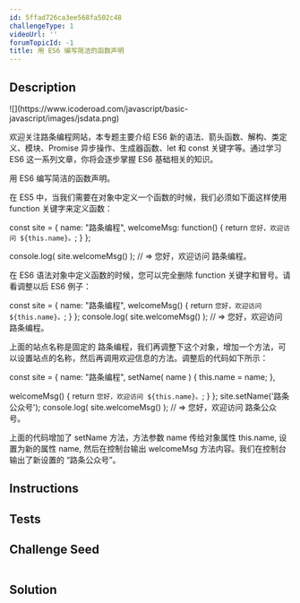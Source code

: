 ```yaml
---
id: 5ffad726ca3ee568fa502c48
challengeType: 1
videoUrl: ''
forumTopicId: -1
title: 用 ES6 编写简洁的函数声明
---
```


## Description
<section id='description'>
![](https://www.icoderoad.com/javascript/basic-javascript/images/jsdata.png)

欢迎关注路条编程网站，本专题主要介绍 ES6 新的语法、箭头函数、解构、类定义、模块、Promise 异步操作、生成器函数、let 和 const 关键字等。通过学习  ES6 这一系列文章，你将会逐步掌握  ES6 基础相关的知识。
	
用 ES6 编写简洁的函数声明。

在 ES5 中，当我们需要在对象中定义一个函数的时候，我们必须如下面这样使用 function 关键字来定义函数：

const site = {
  name: "路条编程",
  welcomeMsg: function() {
    return `您好，欢迎访问 ${this.name}。`;
  }
};

console.log( site.welcomeMsg() );
// => 您好，欢迎访问 路条编程。

在 ES6 语法对象中定义函数的时候，您可以完全删除 function 关键字和冒号。请看调整以后 ES6 例子：

const site = {
  name: "路条编程",
  welcomeMsg() {
    return `您好，欢迎访问 ${this.name}。`;
  }
};
console.log( site.welcomeMsg() );
// => 您好，欢迎访问 路条编程。

上面的站点名称是固定的 路条编程，我们再调整下这个对象，增加一个方法，可以设置站点的名称，然后再调用欢迎信息的方法。调整后的代码如下所示：

const site = {
  name: "路条编程",
  setName( name ) {
  	this.name = name;
  },

  welcomeMsg() {
    return `您好，欢迎访问 ${this.name}。`;
  }
};
site.setName('路条公众号');
console.log( site.welcomeMsg() );
// => 您好，欢迎访问 路条公众号。

上面的代码增加了 setName 方法，方法参数 name 传给对象属性 this.name, 设置为新的属性 name, 然后在控制台输出 welcomeMsg 方法内容。我们在控制台输出了新设置的 “路条公众号”。

</section>

## Instructions
<section id='instructions'>

</section>

## Tests
<section id='tests'>

</section>

## Challenge Seed
<section id='challengeSeed'>

<div id='js-seed'>

```js

```

</div>



</section>

## Solution
<section id='solution'>


</section>
